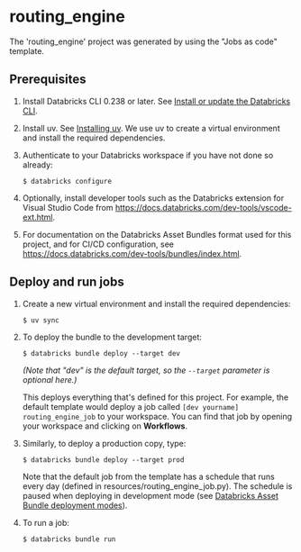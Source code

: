 # routing_engine

The 'routing_engine' project was generated by using the "Jobs as code" template.

## Prerequisites

1. Install Databricks CLI 0.238 or later.
   See [Install or update the Databricks CLI](https://docs.databricks.com/en/dev-tools/cli/install.html).

2. Install uv. See [Installing uv](https://docs.astral.sh/uv/getting-started/installation/).
   We use uv to create a virtual environment and install the required dependencies.

3. Authenticate to your Databricks workspace if you have not done so already:
    ```
    $ databricks configure
    ```

4. Optionally, install developer tools such as the Databricks extension for Visual Studio Code from
   https://docs.databricks.com/dev-tools/vscode-ext.html.

5. For documentation on the Databricks Asset Bundles format used
   for this project, and for CI/CD configuration, see
   https://docs.databricks.com/dev-tools/bundles/index.html.

## Deploy and run jobs

1. Create a new virtual environment and install the required dependencies:
    ```
    $ uv sync
    ```

2. To deploy the bundle to the development target:
    ```
    $ databricks bundle deploy --target dev
    ```

   *(Note that "dev" is the default target, so the `--target` parameter is optional here.)*

   This deploys everything that's defined for this project.
   For example, the default template would deploy a job called
   `[dev yourname] routing_engine_job` to your workspace.
   You can find that job by opening your workspace and clicking on **Workflows**.

3. Similarly, to deploy a production copy, type:
   ```
   $ databricks bundle deploy --target prod
   ```

   Note that the default job from the template has a schedule that runs every day
   (defined in resources/routing_engine_job.py). The schedule
   is paused when deploying in development mode (see [Databricks Asset Bundle deployment modes](
   https://docs.databricks.com/dev-tools/bundles/deployment-modes.html)).

4. To run a job:
   ```
   $ databricks bundle run
   ```
